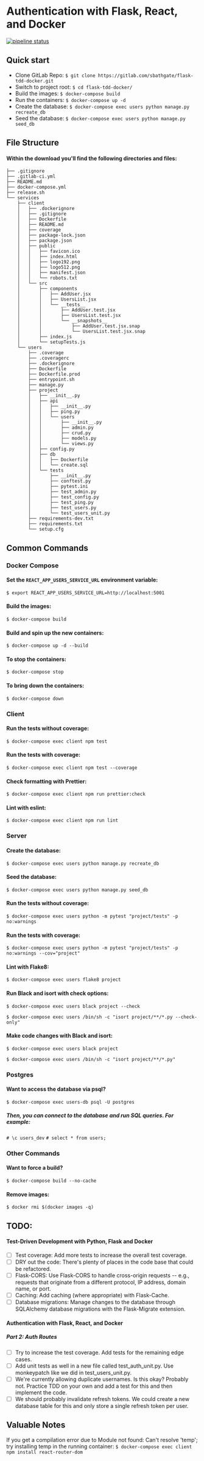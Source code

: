 # Authentication with Flask, React, and Docker

[![pipeline status](https://gitlab.com/sbathgate/flask-react-auth/badges/master/pipeline.svg)](https://gitlab.com/sbathgate/flask-tdd-docker/commits/master)

## Quick start
* Clone GitLab Repo: `$ git clone https://gitlab.com/sbathgate/flask-tdd-docker.git`
* Switch to project root: `$ cd flask-tdd-docker/`
* Build the images: `$ docker-compose build`
* Run the containers: `$ docker-compose up -d`
* Create the database: `$ docker-compose exec users python manage.py recreate_db`
* Seed the database: `$ docker-compose exec users python manage.py seed_db`


## File Structure
#### Within the download you'll find the following directories and files:
```
├── .gitignore
├── .gitlab-ci.yml
├── README.md
├── docker-compose.yml
├── release.sh
└── services
    ├── client
    │   ├── .dockerignore
    │   ├── .gitignore
    │   ├── Dockerfile
    │   ├── README.md
    │   ├── coverage
    │   ├── package-lock.json
    │   ├── package.json
    │   ├── public
    │   │   ├── favicon.ico
    │   │   ├── index.html
    │   │   ├── logo192.png
    │   │   ├── logo512.png
    │   │   ├── manifest.json
    │   │   └── robots.txt
    │   └── src
    │       ├── components
    │       │   ├── AddUser.jsx
    │       │   ├── UsersList.jsx
    │       │   └── __tests__
    │       │       ├── AddUser.test.jsx
    │       │       ├── UsersList.test.jsx
    │       │       └── __snapshots__
    │       │           ├── AddUser.test.jsx.snap
    │       │           └── UsersList.test.jsx.snap
    │       ├── index.js
    │       └── setupTests.js
    └── users
        ├── .coverage
        ├── .coveragerc
        ├── .dockerignore
        ├── Dockerfile
        ├── Dockerfile.prod
        ├── entrypoint.sh
        ├── manage.py
        ├── project
        │   ├── __init__.py
        │   ├── api
        │   │   ├── __init__.py
        │   │   ├── ping.py
        │   │   └── users
        │   │       ├── __init__.py
        │   │       ├── admin.py
        │   │       ├── crud.py
        │   │       ├── models.py
        │   │       └── views.py
        │   ├── config.py
        │   ├── db
        │   │   ├── Dockerfile
        │   │   └── create.sql
        │   └── tests
        │       ├── __init__.py
        │       ├── conftest.py
        │       ├── pytest.ini
        │       ├── test_admin.py
        │       ├── test_config.py
        │       ├── test_ping.py
        │       ├── test_users.py
        │       └── test_users_unit.py
        ├── requirements-dev.txt
        ├── requirements.txt
        └── setup.cfg
```

## Common Commands
### Docker Compose
#### Set the `REACT_APP_USERS_SERVICE_URL` environment variable:
```$ export REACT_APP_USERS_SERVICE_URL=http://localhost:5001```

#### Build the images:
```$ docker-compose build```

#### Build and spin up the new containers:
```$ docker-compose up -d --build```

#### To stop the containers:
```$ docker-compose stop```

#### To bring down the containers:
```$ docker-compose down```

### Client
#### Run the tests without coverage:
```$ docker-compose exec client npm test```

#### Run the tests with coverage:
```$ docker-compose exec client npm test --coverage```

#### Check formatting with Prettier:
```$ docker-compose exec client npm run prettier:check```

#### Lint with eslint:
```$ docker-compose exec client npm run lint```

### Server
#### Create the database:
```$ docker-compose exec users python manage.py recreate_db```

#### Seed the database:
```$ docker-compose exec users python manage.py seed_db```

#### Run the tests without coverage:
```$ docker-compose exec users python -m pytest "project/tests" -p no:warnings```

#### Run the tests with coverage:
```$ docker-compose exec users python -m pytest "project/tests" -p no:warnings --cov="project"```

#### Lint with Flake8:
```$ docker-compose exec users flake8 project```

#### Run Black and isort with check options:
```$ docker-compose exec users black project --check```

```$ docker-compose exec users /bin/sh -c "isort project/**/*.py --check-only"```

#### Make code changes with Black and isort:
```$ docker-compose exec users black project```

```$ docker-compose exec users /bin/sh -c "isort project/**/*.py"```

### Postgres
#### Want to access the database via psql?
```$ docker-compose exec users-db psql -U postgres```

##### Then, you can connect to the database and run SQL queries. For example:
```# \c users_dev```
```# select * from users;```

### Other Commands
#### Want to force a build?
```$ docker-compose build --no-cache```

#### Remove images:
```$ docker rmi $(docker images -q)```

## TODO:
#### Test-Driven Development with Python, Flask and Docker
- [ ] Test coverage: Add more tests to increase the overall test coverage.
- [ ] DRY out the code: There's plenty of places in the code base that could be refactored.
- [ ] Flask-CORS: Use Flask-CORS to handle cross-origin requests -- e.g., requests that originate from a different protocol, IP address, domain name, or port.
- [ ] Caching: Add caching (where appropriate) with Flask-Cache.
- [ ] Database migrations: Manage changes to the database through SQLAlchemy database migrations with the Flask-Migrate extension.

#### Authentication with Flask, React, and Docker
##### Part 2: Auth Routes
- [ ] Try to increase the test coverage. Add tests for the remaining edge cases.
- [ ] Add unit tests as well in a new file called test_auth_unit.py. Use monkeypatch like we did in test_users_unit.py.
- [ ] We're currently allowing duplicate usernames. Is this okay? Probably not. Practice TDD on your own and add a test for this and then implement the code.
- [ ] We should probably invalidate refresh tokens. We could create a new database table for this and only store a single refresh token per user.

## Valuable Notes
If you get a compilation error due to Module not found: Can't resolve 'temp'; try installing temp in the running container:
```$ docker-compose exec client npm install react-router-dom```
